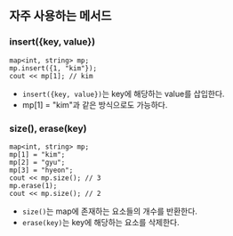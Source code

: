 ## 자주 사용하는 메서드

### insert({key, value})

```
map<int, string> mp;
mp.insert({1, "kim"});
cout << mp[1]; // kim
```

* ``insert({key, value})``는 key에 해당하는 value를 삽입한다.
* mp[1] = "kim"과 같은 방식으로도 가능하다.

### size(), erase(key)

```
map<int, string> mp;
mp[1] = "kim";
mp[2] = "gyu";
mp[3] = "hyeon";
cout << mp.size(); // 3
mp.erase(1);
cout << mp.size(); // 2
```

* ``size()``는 map에 존재하는 요소들의 개수를 반환한다.
* ``erase(key)``는 key에 해당하는 요소를 삭제한다.
